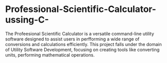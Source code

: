 # Professional-Scientific-Calculator-ussing-C-
The Profeesional Scientific Calculator is a versatile command-line utility software designed to assist users in perfforming a wide range of conversions and calculations efficiently. This project falls under the domain of Utility Software Development, focusing on creating tools like converting units, performing mathematical operations.
